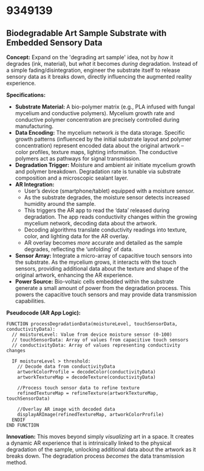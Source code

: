 # 9349139

## Biodegradable Art Sample Substrate with Embedded Sensory Data

**Concept:** Expand on the 'degrading art sample' idea, not by *how* it degrades (ink, material), but *what* it becomes *during* degradation. Instead of a simple fading/disintegration, engineer the substrate itself to release sensory data as it breaks down, directly influencing the augmented reality experience.

**Specifications:**

*   **Substrate Material:**  A bio-polymer matrix (e.g., PLA infused with fungal mycelium and conductive polymers).  Mycelium growth rate and conductive polymer concentration are precisely controlled during manufacturing.
*   **Data Encoding:**  The mycelium network *is* the data storage.  Specific growth patterns (influenced by the initial substrate layout and polymer concentration) represent encoded data about the original artwork – color profiles, texture maps, lighting information.  The conductive polymers act as pathways for signal transmission.
*   **Degradation Trigger:** Moisture and ambient air initiate mycelium growth and polymer breakdown.  Degradation rate is tunable via substrate composition and a microscopic sealant layer.
*   **AR Integration:**
    *   User’s device (smartphone/tablet) equipped with a moisture sensor.
    *   As the substrate degrades, the moisture sensor detects increased humidity around the sample.
    *   This triggers the AR app to read the ‘data’ released during degradation. The app reads conductivity changes within the growing mycelium network, decoding data about the artwork.
    *   Decoding algorithms translate conductivity readings into texture, color, and lighting data for the AR overlay.
    *   AR overlay becomes *more* accurate and detailed as the sample degrades, reflecting the ‘unfolding’ of data.
*   **Sensor Array:** Integrate a micro-array of capacitive touch sensors into the substrate. As the mycelium grows, it interacts with the touch sensors, providing additional data about the texture and shape of the original artwork, enhancing the AR experience.
*   **Power Source:**  Bio-voltaic cells embedded within the substrate generate a small amount of power from the degradation process. This powers the capacitive touch sensors and may provide data transmission capabilities.

**Pseudocode (AR App Logic):**

```
FUNCTION processDegradationData(moistureLevel, touchSensorData, conductivityData):
  // moistureLevel: Value from device moisture sensor (0-100)
  // touchSensorData: Array of values from capacitive touch sensors
  // conductivityData: Array of values representing conductivity changes

  IF moistureLevel > threshold:
    // Decode data from conductivityData
    artworkColorProfile = decodeColor(conductivityData)
    artworkTextureMap = decodeTexture(conductivityData)

    //Process touch sensor data to refine texture
    refinedTextureMap = refineTexture(artworkTextureMap, touchSensorData)

    //Overlay AR image with decoded data
    displayARImage(refinedTextureMap, artworkColorProfile)
  ENDIF
END FUNCTION
```

**Innovation:** This moves beyond simply *visualizing* art in a space. It creates a dynamic AR experience that is intrinsically linked to the physical degradation of the sample, unlocking additional data about the artwork as it breaks down. The degradation process *becomes* the data transmission method.